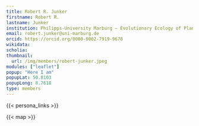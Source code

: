 ```yaml
---
title: Robert R. Junker
firstname: Robert R.
lastname: Junker
institution: Philipps‑University Marburg – Evolutionary Ecology of Plants group, Department of Biology
email: robert.junker@uni-marburg.de
orcid: https://orcid.org/0000-0002-7919-9678
wikidata:
scholia:
thumbnail:
  url: /img/members/robert-junker.jpeg
modules: ["leaflet"]
popup: "Here I am"
popupLat: 50.8103
popupLong: 8.7618
type: members
---
```


{{< persona_links >}}

{{< map >}}
